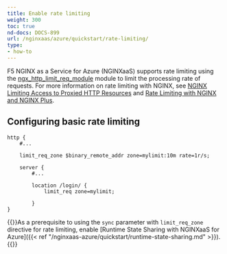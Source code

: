 ```yaml
---
title: Enable rate limiting
weight: 300
toc: true
nd-docs: DOCS-899
url: /nginxaas/azure/quickstart/rate-limiting/
type:
- how-to
---
```


F5 NGINX as a Service for Azure (NGINXaaS) supports rate limiting using the [ngx_http_limit_req_module](https://nginx.org/en/docs/http/ngx_http_limit_req_module.html) module to limit the processing rate of requests. For more information on rate limiting with NGINX, see [NGINX Limiting Access to Proxied HTTP Resources](https://docs.nginx.com/nginx/admin-guide/security-controls/controlling-access-proxied-http/) and [Rate Limiting with NGINX and NGINX Plus](https://www.nginx.com/blog/rate-limiting-nginx/).

## Configuring basic rate limiting

```nginx
http {
    #...

    limit_req_zone $binary_remote_addr zone=mylimit:10m rate=1r/s;

    server {
        #...

        location /login/ {
            limit_req zone=mylimit;

        }
}
```

{{<note>}}As a prerequisite to using the `sync` parameter with `limit_req_zone` directive for rate limiting, enable [Runtime State Sharing with NGINXaaS for Azure]({{< ref "/nginxaas-azure/quickstart/runtime-state-sharing.md" >}}).{{</note>}}
